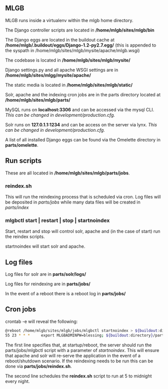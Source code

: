 MLGB
----

MLGB runs inside a virtualenv within the mlgb home directory.

The Django controller scripts are located in **/home/mlgb/sites/mlgb/bin**

The Django eggs are located in the buildout cache at **/home/mlgb/.buildout/eggs/Django-1.2-py2.7.egg/** (this is appended to the syspath in /home/mlgb/sites/mlgb/mysite/apache/mlgb.wsgi)

The codebase is located in **/home/mlgb/sites/mlgb/mysite/**

Django settings.py and all apache WSGI settings are in **/home/mlgb/sites/mlgg/mysite/apache/**

The static media is located in **/home/mlgb/sites/mlgb/static/**

Solr, apache and the indexing cron jobs are in the parts directory located at **/home/mlgb/sites/mlgb/parts/**

MySQL runs on **localhost:3306** and can be accessed via the mysql CLI. *This can be changed in development/production.cfg.*

Solr runs on **127.0.1.1:1234** and can be access on the server via lynx. *This can be changed in development/production.cfg.*

A list of all installed Django eggs can be found via the Omelette directory in **parts/omelette**.

Run scripts
-----------

These are all located in **/home/mlgb/sites/mlgb/parts/jobs**.

### reindex.sh 

This will run the reindexing process that is scheduled via cron. Log files will be deposited in *parts/jobs* while many data files will be created in *parts/index*

### mlgbctl start | restart | stop | startnoindex

Start, restart and stop will control solr, apache and (in the case of start) run the reindex scripts.

startnoindex will start solr and apache.

Log files
---------

Log files for solr are in **parts/solr/logs/**

Log files for reindexing are in **parts/jobs/**

In the event of a reboot there is a reboot log in **parts/jobs/**

Cron jobs
---------

crontab -e will reveal the following:

```bash
@reboot /home/mlgb/sites/mlgb/jobs/mlgbctl startnoindex > ${buildout:directory}/parts/jobs/reboot.log 2>&1
55 23 * * *     export MLGBADMINPW=blessing; ${buildout:directory}/parts/jobs/reindex.sh > ${buildout:directory}/parts/jobs/reindex.log 2>&1
```

The first line specifies that, at startup/reboot, the server should run the parts/jobs/mlgbctl script with a parameter of *startnoindex*. This will ensure that apache and solr will re-serve the application in the event of a reboot/shutdown scenario. If the reindexing needs to be run this can be done via **parts/jobs/reindex.sh**.

The second line schedules the **reindex.sh** script to run at 5 to midnight every night.


